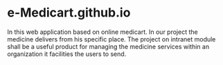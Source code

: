 # e-Medicart.github.io
In this web application based on online medicart. In our project the medicine delivers from his specific place. The project on intranet module shall be a useful product for managing the medicine services within an organization it facilities the users to send.
